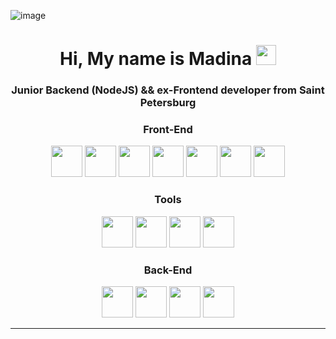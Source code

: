 ![image](https://github.com/user-attachments/assets/e581b331-04be-4171-a572-08a547d53c93)<h1 align="center">Hi, My name is Madina
<img src="https://github.com/blackcater/blackcater/raw/main/images/Hi.gif" height="32"/></h1>
<h3 align="center">Junior Backend (NodeJS) && ex-Frontend developer from Saint Petersburg</h3>  
<div align="center">
    <h3>Front-End</h3>
    <img src="https://cdn.jsdelivr.net/gh/devicons/devicon/icons/html5/html5-original.svg" width="50" height="50" />
    <img src="https://cdn.jsdelivr.net/gh/devicons/devicon/icons/css3/css3-original.svg" width="50" height="50" />
    <img src="https://cdn.jsdelivr.net/gh/devicons/devicon/icons/sass/sass-original.svg" width="50" height="50" />
    <img src="https://cdn.jsdelivr.net/gh/devicons/devicon/icons/javascript/javascript-original.svg" width="50" height="50" />
    <img src="https://cdn.jsdelivr.net/gh/devicons/devicon/icons/typescript/typescript-original.svg" width="50" height="50" />
    <img src="https://cdn.jsdelivr.net/gh/devicons/devicon/icons/react/react-original.svg" width="50" height="50" />
    <img src="https://cdn.jsdelivr.net/gh/devicons/devicon/icons/redux/redux-original.svg" width="50" height="50" />
</div>
<div align="center">
    <h3>Tools</h3>
    <img src="https://cdn.jsdelivr.net/gh/devicons/devicon/icons/figma/figma-original.svg" width="50" height="50" />
    <img src="https://cdn.jsdelivr.net/gh/devicons/devicon/icons/git/git-plain.svg" width="50" height="50" />
    <img src="https://cdn.jsdelivr.net/gh/devicons/devicon/icons/npm/npm-original-wordmark.svg" width="50" height="50" />
    <img src="https://www.svgrepo.com/show/349342/docker.svg" width="50" height="50"/>
</div>
<div align="center">
    <h3>Back-End</h3>
    <img src="https://cdn.worldvectorlogo.com/logos/mongodb-icon-1.svg" width="50" height="50"/>
    <img src="https://cdn.worldvectorlogo.com/logos/postgresql.svg" width="50" height="50"/>
    <img src="https://cdn.jsdelivr.net/gh/devicons/devicon/icons/nodejs/nodejs-original.svg" width="50" height="50" />
    <img src="https://www.vhv.rs/dpng/d/498-4989583_nestjs-logo-hd-png-download.png" width="50" height="50" />
</div>
<hr/>

